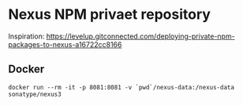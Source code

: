 # Nexus NPM privaet repository
Inspiration: https://levelup.gitconnected.com/deploying-private-npm-packages-to-nexus-a16722cc8166

## Docker

    docker run --rm -it -p 8081:8081 -v `pwd`/nexus-data:/nexus-data sonatype/nexus3


